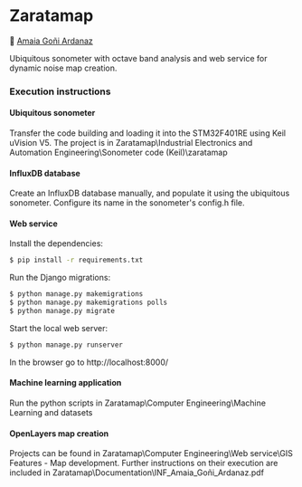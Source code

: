 # Zaratamap
:busts_in_silhouette: [Amaia Goñi Ardanaz](https://www.linkedin.com/in/amaia-go%C3%B1i-ardanaz)

Ubiquitous sonometer with octave band analysis and web service for dynamic noise map creation.

### Execution instructions

#### Ubiquitous sonometer
Transfer the code building and loading it into the STM32F401RE using Keil uVision V5. The project is in Zaratamap\Industrial Electronics and Automation Engineering\Sonometer code (Keil)\zaratamap

#### InfluxDB database
Create an InfluxDB database manually, and populate it using the ubiquitous sonometer. Configure its name in the sonometer's config.h file.

#### Web service
Install the dependencies:
```sh
$ pip install -r requirements.txt
```

Run the Django migrations:
```sh
$ python manage.py makemigrations
$ python manage.py makemigrations polls
$ python manage.py migrate
```

Start the local web server:
```sh
$ python manage.py runserver
```

In the browser go to http://localhost:8000/

#### Machine learning application
Run the python scripts in Zaratamap\Computer Engineering\Machine Learning and datasets

#### OpenLayers map creation
Projects can be found in Zaratamap\Computer Engineering\Web service\GIS Features - Map development. Further instructions on their execution are included in Zaratamap\Documentation\INF_Amaia_Goñi_Ardanaz.pdf